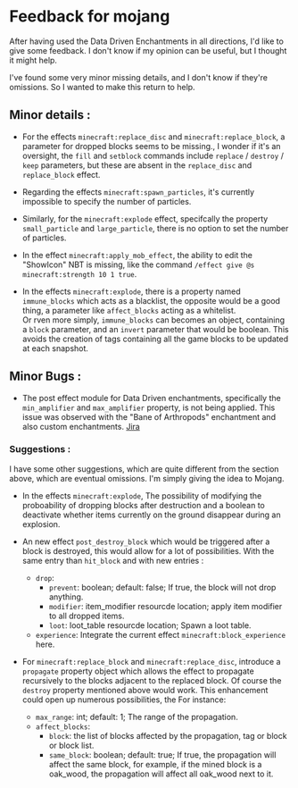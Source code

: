 # Feedback for mojang

After having used the Data Driven Enchantments in all directions, I'd like to give some feedback. I don't know if my opinion can be useful, but I thought it might help.

I've found some very minor missing details, and I don't know if they're omissions. So I wanted to make this return to help.

## Minor details :
- For the effects `minecraft:replace_disc` and `minecraft:replace_block`, a parameter for dropped blocks seems to be missing., I wonder if it's an oversight, the `fill` and `setblock` commands include  `replace` / `destroy` / `keep` parameters, but these are absent in the `replace_disc` and `replace_block` effect.

- Regarding the effects `minecraft:spawn_particles`, it's currently impossible to specify the number of particles.

- Similarly, for the `minecraft:explode` effect, specifcally the property `small_particle` and `large_particle`, there is no option to set the number of particles.

- In the effect `minecraft:apply_mob_effect`, the ability to edit the "ShowIcon" NBT is missing, like the command `/effect give @s minecraft:strength 10 1 true`.

- In the effects `minecraft:explode`, there is a property named `immune_blocks` which acts as a blacklist, the opposite would be a good thing, a parameter like `affect_blocks` acting as a whitelist.  
Or rven more simply, `immune_blocks` can becomes an object, containing a `block` parameter, and an `invert` parameter that would be boolean.
This avoids the creation of tags containing all the game blocks to be updated at each snapshot.

## Minor Bugs :
- The post effect module for Data Driven enchantments, specifically the `min_amplifier` and `max_amplifier` property, is not being applied. This issue was observed with the "Bane of Arthropods" enchantment and also custom enchantments. [Jira](https://bugs.mojang.com/browse/MC-271641)

### Suggestions :
I have some other suggestions, which are quite different from the section above, which are eventual omissions.
I'm simply giving the idea to Mojang. 

- In the effects `minecraft:explode`, The possibility of modifying the proboability of dropping blocks after destruction and a boolean to deactivate whether items currently on the ground disappear during an explosion.

- An new effect `post_destroy_block` which would be triggered after a block is destroyed, this would allow for a lot of possibilities. With the same entry than `hit_block` and with new entries :
    - `drop`:
        - `prevent`: boolean; default: false; If true, the block will not drop anything.
        - `modifier`: item_modifier resourcde location; apply item modifier to all dropped items.
        - `loot`: loot_table resourcde location; Spawn a loot table.
    - `experience`: Integrate the current effect `minecraft:block_experience` here.

- For `minecraft:replace_block` and `minecraft:replace_disc`, introduce a `propagate` property object which allows the effect to propagate recursively to the blocks adjacent to the replaced block. Of course the `destroy` property mentioned above would work. This enhancement could open up numerous possibilities, the  For instance:
    - `max_range`: int; default: 1; The range of the propagation.
    - `affect_blocks`: 
        - `block`: the list of blocks affected by the propagation, tag or block or block list.
        - `same_block`: boolean; default: true; If true, the propagation will affect the same block, for example, if the mined block is a oak_wood, the propagation will affect all oak_wood next to it.
